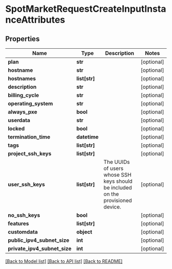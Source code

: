 # SpotMarketRequestCreateInputInstanceAttributes


## Properties
Name | Type | Description | Notes
------------ | ------------- | ------------- | -------------
**plan** | **str** |  | [optional] 
**hostname** | **str** |  | [optional] 
**hostnames** | **list[str]** |  | [optional] 
**description** | **str** |  | [optional] 
**billing_cycle** | **str** |  | [optional] 
**operating_system** | **str** |  | [optional] 
**always_pxe** | **bool** |  | [optional] 
**userdata** | **str** |  | [optional] 
**locked** | **bool** |  | [optional] 
**termination_time** | **datetime** |  | [optional] 
**tags** | **list[str]** |  | [optional] 
**project_ssh_keys** | **list[str]** |  | [optional] 
**user_ssh_keys** | **list[str]** | The UUIDs of users whose SSH keys should be included on the provisioned device. | [optional] 
**no_ssh_keys** | **bool** |  | [optional] 
**features** | **list[str]** |  | [optional] 
**customdata** | **object** |  | [optional] 
**public_ipv4_subnet_size** | **int** |  | [optional] 
**private_ipv4_subnet_size** | **int** |  | [optional] 

[[Back to Model list]](../README.md#documentation-for-models) [[Back to API list]](../README.md#documentation-for-api-endpoints) [[Back to README]](../README.md)


